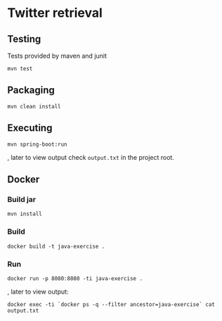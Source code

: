 # Twitter retrieval

## Testing
Tests provided by maven and junit
```
mvn test
```

## Packaging
```
mvn clean install
```

## Executing
```
mvn spring-boot:run
```

, later to view output check `output.txt` in the project root.

## Docker

### Build jar
```
mvn install
```

### Build
```
docker build -t java-exercise .
```

### Run
```
docker run -p 8080:8080 -ti java-exercise .
```

, later to view output:
```
docker exec -ti `docker ps -q --filter ancestor=java-exercise` cat output.txt
```
